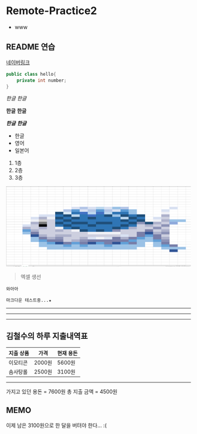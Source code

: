 # Remote-Practice2

- www

## README 연습

[네이버링크](https://www.naver.com)

``` java
public class hello{
    private int number;
}
```

*한글*
_한글_

**한글**
__한글__

**_한글_**
__*한글*__

- 한글
- 영어
- 일본어

1. 1층
2. 2층
3. 3층

![test](/images/xsfish.png)
> 엑셀 생선

`와아아`
```
마크다운 테스트중...★
```

---
***
___

## 김철수의 하루 지출내역표
| 지출 상품 | 가격 | 현재 용돈 |
| -------- | ------ | -------- |
| 이모티콘 | 2000원 | 5600원 |
| 솜사탕롤 | 2500원 | 3100원 |
------------------------------
가지고 있던 용돈 = 7600원
총 지출 금액 = 4500원

**MEMO**
------------------------------
이제 남은 3100원으로 한 달을 버텨야 한다... :(
